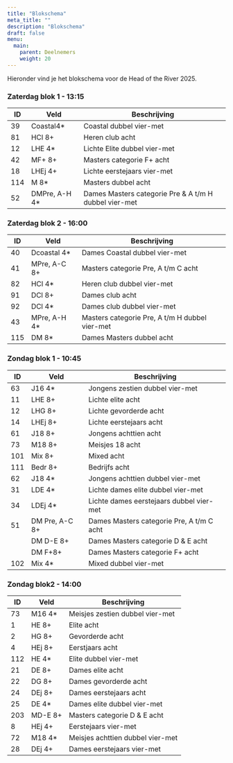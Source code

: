```yaml
---
title: "Blokschema"
meta_title: ""
description: "Blokschema"
draft: false
menu:
  main:
    parent: Deelnemers
    weight: 20
---
```

<!-- In december 2024 kan je hier het blokschema voor de Head of the River 2025 inzien. -->

Hieronder vind je het blokschema voor de Head of the River 2025.

### Zaterdag blok 1 - 13:15

| ID  | Veld          | Beschrijving                                          |
|-----|---------------|-------------------------------------------------------|
| 39  | Coastal4*     | Coastal dubbel vier-met                               |
| 81  | HCl 8+        | Heren club acht                                       |
| 12  | LHE 4*        | Lichte Elite dubbel vier-met                          |
| 42  | MF+ 8+        | Masters categorie F+ acht                             |
| 18  | LHEj 4+       | Lichte eerstejaars vier-met                           |
| 114 | M 8*          | Masters dubbel acht                                   |
| 52  | DMPre, A-H 4* | Dames Masters categorie Pre & A t/m H dubbel vier-met |

### Zaterdag blok 2 - 16:00

| ID  | Veld         | Beschrijving                                   |
|-----|--------------|------------------------------------------------|
| 40  | Dcoastal 4*  | Dames Coastal dubbel vier-met                  |
| 41  | MPre, A-C 8+ | Masters categorie Pre, A t/m C acht            |
| 82  | HCl 4*       | Heren club dubbel vier-met                     |
| 91  | DCl 8+       | Dames club acht                                |
| 92  | DCl 4*       | Dames club dubbel vier-met                     |
| 43  | MPre, A-H 4* | Masters categorie Pre, A t/m H dubbel vier-met |
| 115 | DM 8*        | Dames Masters dubbel acht                      |

### Zondag blok 1 - 10:45

| ID  | Veld           | Beschrijving                              |
|-----|----------------|-------------------------------------------|
| 63  | J16 4*         | Jongens zestien dubbel vier-met           |
| 11  | LHE 8+         | Lichte elite acht                         |
| 12  | LHG 8+         | Lichte gevorderde acht                    |
| 14  | LHEj 8+        | Lichte eerstejaars acht                   |
| 61  | J18 8+         | Jongens achttien acht                     |
| 73  | M18 8+         | Meisjes 18 acht                           |
| 101 | Mix 8+         | Mixed acht                                |
| 111 | Bedr 8+        | Bedrijfs acht                             |
| 62  | J18 4*         | Jongens achttien dubbel vier-met          |
| 31  | LDE 4*         | Lichte dames elite dubbel vier-met        |
| 34  | LDEj 4*        | Lichte dames eerstejaars dubbel vier-met  |
| 51  | DM Pre, A-C 8+ | Dames Masters categorie Pre, A t/m C acht |
|     | DM D-E 8+      | Dames Masters categorie D & E acht        |
|     | DM F+8+        | Dames Masters categorie F+ acht           |
| 102 | Mix 4*         | Mixed dubbel vier-met                     |

### Zondag blok2 - 14:00

| ID  | Veld    | Beschrijving                     |
|-----|---------|----------------------------------|
| 73  | M16 4*  | Meisjes zestien dubbel vier-met  |
| 1   | HE 8+   | Elite acht                       |
| 2   | HG 8+   | Gevorderde acht                  |
| 4   | HEj 8+  | Eerstjaars acht                  |
| 112 | HE 4*   | Elite dubbel vier-met            |
| 21  | DE 8+   | Dames elite acht                 |
| 22  | DG 8+   | Dames gevorderde acht            |
| 24  | DEj 8+  | Dames eerstejaars acht           |
| 25  | DE 4*   | Dames elite dubbel vier-met      |
| 203 | MD-E 8+ | Masters categorie D & E acht     |
| 8   | HEj 4+  | Eerstejaars vier-met             |
| 72  | M18 4*  | Meisjes achttien dubbel vier-met |
| 28  | DEj 4+  | Dames eerstejaars vier-met       |
